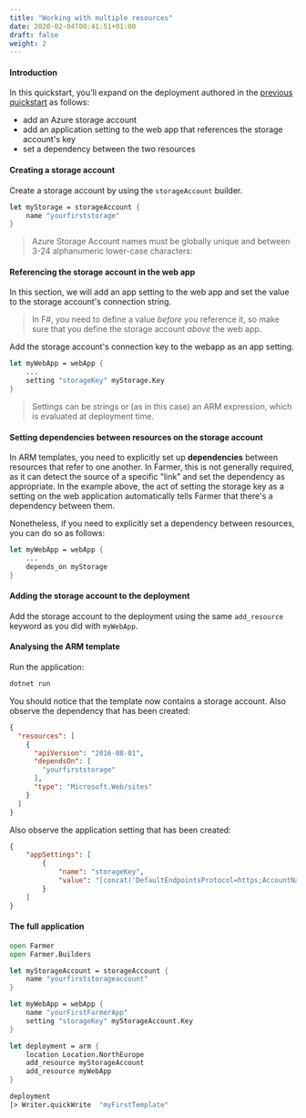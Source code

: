 ```yaml
---
title: "Working with multiple resources"
date: 2020-02-04T00:41:51+01:00
draft: false
weight: 2
---
```


#### Introduction
In this quickstart, you'll expand on the deployment authored in the [previous quickstart](../quickstart-1/#the-full-application) as follows:

* add an Azure storage account
* add an application setting to the web app that references the storage account's key
* set a dependency between the two resources

#### Creating a storage account
Create a storage account by using the `storageAccount` builder.
```fsharp
let myStorage = storageAccount {
    name "yourfirststorage"
}
```

> Azure Storage Account names must be globally unique and between 3-24 alphanumeric lower-case characters:

#### Referencing the storage account in the web app
In this section, we will add an app setting to the web app and set the value to the storage account's connection string.

> In F#, you need to define a value *before* you reference it, so make sure that you define the storage account *above* the web app.

Add the storage account's connection key to the webapp as an app setting.

```fsharp
let myWebApp = webApp {
    ...
    setting "storageKey" myStorage.Key
}
```

> Settings can be strings or (as in this case) an ARM expression, which is evaluated at deployment time.

#### Setting dependencies between resources on the storage account
In ARM templates, you need to explicitly set up **dependencies** between resources that refer to one another. In Farmer, this is not generally required, as it can detect the source of a specific "link" and set the dependency as appropriate. In the example above, the act of setting the storage key as a setting on the web application automatically tells Farmer that there's a dependency between them.

Nonetheless, if you need to explicitly set a dependency between resources, you can do so as follows:

```fsharp
let myWebApp = webApp {
    ...
    depends_on myStorage
}
```

#### Adding the storage account to the deployment
Add the storage account to the deployment using the same `add_resource` keyword as you did with `myWebApp`.

#### Analysing the ARM template

Run the application:

```cmd
dotnet run
```

You should notice that the template now contains a storage account. Also observe the dependency that has been created:

```json
{
  "resources": [
    {
      "apiVersion": "2016-08-01",
      "dependsOn": [
        "yourfirststorage"
      ],
      "type": "Microsoft.Web/sites"
    }
  ]
}
```

Also observe the application setting that has been created:

```json
{
    "appSettings": [
        {
            "name": "storageKey",
            "value": "[concat('DefaultEndpointsProtocol=https;AccountName=yourfirststorage;AccountKey=', listKeys('yourfirststorage', '2017-10-01').keys[0].value)]"
        }
    ]
}
```

#### The full application

```fsharp
open Farmer
open Farmer.Builders

let myStorageAccount = storageAccount {
    name "yourfirststorageaccount"
}

let myWebApp = webApp {
    name "yourFirstFarmerApp"
    setting "storageKey" myStorageAccount.Key
}

let deployment = arm {
    location Location.NorthEurope
    add_resource myStorageAccount
    add_resource myWebApp
}

deployment
|> Writer.quickWrite  "myFirstTemplate"
```
